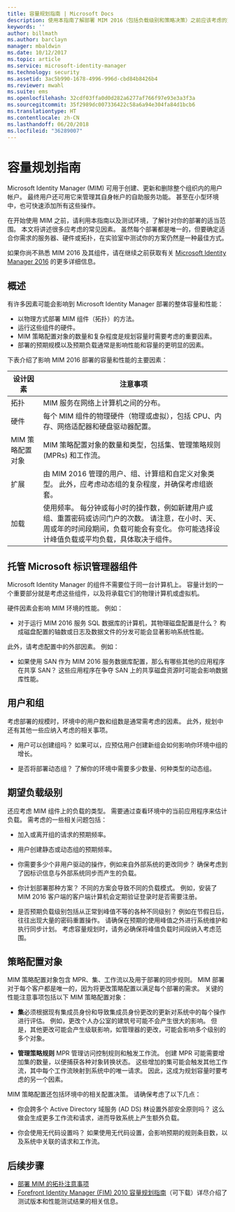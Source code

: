 ```yaml
---
title: 容量规划指南 | Microsoft Docs
description: 使用本指南了解部署 MIM 2016（包括负载级别和策略决策）之前应该考虑的变量。
keywords: ''
author: billmath
ms.author: barclayn
manager: mbaldwin
ms.date: 10/12/2017
ms.topic: article
ms.service: microsoft-identity-manager
ms.technology: security
ms.assetid: 3ac5b990-1678-4996-996d-cbd84b8426b4
ms.reviewer: mwahl
ms.suite: ems
ms.openlocfilehash: 32cdf03ffa0d0d282a6277af766f97e93e3a3f3a
ms.sourcegitcommit: 35f2989dc007336422c58a6a94e304fa84d1bcb6
ms.translationtype: HT
ms.contentlocale: zh-CN
ms.lasthandoff: 06/20/2018
ms.locfileid: "36289007"
---
```

# <a name="capacity-planning-guide"></a>容量规划指南

Microsoft Identity Manager (MIM) 可用于创建、更新和删除整个组织内的用户帐户。 最终用户还可用它来管理其自身帐户的自助服务功能。 甚至在小型环境中，也可快速添加所有这些操作。

在开始使用 MIM 之前，请利用本指南以及测试环境，了解针对你的部署的适当范围。 本文将讲述很多应考虑的常见因素。 虽然每个部署都是唯一的，但要确定适合你需求的服务器、硬件或拓扑，在实验室中测试你的方案仍然是一种最佳方式。

如果你尚不熟悉 MIM 2016 及其组件，请在继续之前获取有关 [Microsoft Identity Manager 2016](microsoft-identity-manager-2016.md) 的更多详细信息。

## <a name="overview"></a>概述

有许多因素可能会影响到 Microsoft Identity Manager 部署的整体容量和性能：

- 以物理方式部署 MIM 组件（拓扑）的方法。
- 运行这些组件的硬件。
- MIM 策略配置对象的数量和复杂程度是规划容量时需要考虑的重要因素。
- 部署的预期规模以及预期负载通常是影响性能和容量的更明显的因素。

下表介绍了影响 MIM 2016 部署的容量和性能的主要因素：

| 设计因素 | 注意事项 |
| ------------- | -------------- |
| 拓扑 | MIM 服务在网络上计算机之间的分布。 |
| 硬件 | 每个 MIM 组件的物理硬件（物理或虚拟），包括 CPU、内存、网络适配器和硬盘驱动器配置。 |
| MIM 策略配置对象 | MIM 策略配置对象的数量和类型，包括集、管理策略规则 (MPRs) 和工作流。 |
| 扩展 | 由 MIM 2016 管理的用户、组、计算组和自定义对象类型。 此外，应考虑动态组的复杂程度，并确保考虑组嵌套。 |
| 加载 | 使用频率。 每分钟或每小时的操作数，例如新建用户或组、重置密码或访问门户的次数。 请注意，在小时、天、周或年的时间段期间，负载可能会有变化。 你可能选择设计峰值负载或平均负载，具体取决于组件。 |

## <a name="hosting-microsoft-identity-manager-components"></a>托管 Microsoft 标识管理器组件

Microsoft Identity Manager 的组件不需要位于同一台计算机上。 容量计划的一个重要部分就是考虑这些组件，以及将承载它们的物理计算机或虚拟机。

硬件因素会影响 MIM 环境的性能。 例如：

- 对于运行 MIM 2016 服务 SQL 数据库的计算机，其物理磁盘配置是什么？ 构成磁盘配置的轴数或日志及数据文件的分发可能会显著影响系统性能。

此外，请考虑配置中的外部因素。 例如：

- 如果使用 SAN 作为 MIM 2016 服务数据库配置，那么有哪些其他的应用程序在共享 SAN？ 这些应用程序在争夺 SAN 上的共享磁盘资源时可能会影响数据库性能。

## <a name="users-and-groups"></a>用户和组

考虑部署的规模时，环境中的用户数和组数是通常需考虑的因素。 此外，规划中还有其他一些应纳入考虑的相关事项。

- 用户可以创建组吗？ 如果可以，应预估用户创建新组会如何影响你环境中组的增长。

- 是否将部署动态组？ 了解你的环境中需要多少数量、何种类型的动态组。

## <a name="expected-load-levels"></a>期望负载级别

还应考虑 MIM 组件上的负载的类型。 需要通过查看环境中的当前应用程序来估计负载。 需考虑的一些相关问题包括：

- 加入或离开组的请求的预期频率。

- 用户创建静态或动态组的预期频率。

- 你需要多少个非用户驱动的操作，例如来自外部系统的更改同步？ 确保考虑到了因标识信息与外部系统同步而产生的负载。

- 你计划部署那种方案？ 不同的方案会导致不同的负载模式。 例如，安装了 MIM 2016 客户端的客户端计算机会定期验证登录时是否需要注册。

- 是否预期负载级别包括从正常到峰值不等的各种不同级别？ 例如在节假日后，往往出现大量的密码重置操作。 请确保在预期的使用峰值之外进行系统维护和执行同步计划。 考虑容量规划时，请务必确保将峰值负载时间段纳入考虑范围。

## <a name="policy-configuration-objects"></a>策略配置对象

MIM 策略配置对象包含 MPR、集、工作流以及用于部署的同步规则。 MIM 部署对于每个客户都是唯一的，因为将更改策略配置以满足每个部署的需求。 关键的性能注意事项包括以下 MIM 策略配置对象：

- **集**必须根据现有集成员身份和导致集成员身份更改的更新对系统中的每个操作进行评估。 例如，更改个人办公室的建筑号可能不会产生很大的影响。 但是，其他更改可能会产生级联影响，如管理器的更改，可能会影响多个级别的多个对象。

- **管理策略规则** MPR 管理访问控制规则和触发工作流。 创建 MPR 可能需要增加集的数量，以便捕获各种对象转换状态。 这些增加的集可能会触发其他工作流，其中每个工作流映射到系统中的唯一请求。 因此，这成为规划容量时要考虑的另一个因素。

MIM 策略配置还包括环境中的相关配置决策。 请确保考虑了以下几点：

- 你会跨多个 Active Directory 域服务 (AD DS) 林设置外部安全原则吗？ 这么做会生成更多工作流和请求，进而导致系统上产生额外负载。

- 你会使用无代码设置吗？ 如果使用无代码设置，会影响预期的规则条目数，以及系统中关联的请求和工作流。

## <a name="next-steps"></a>后续步骤

- [部署 MIM 的拓扑注意事项](topology-considerations.md)
- [Forefront Identity Manager (FIM) 2010 容量规划指南](http://go.microsoft.com/fwlink/?LinkId=200180)（可下载）详尽介绍了测试版本和性能测试结果的相关信息。
